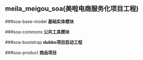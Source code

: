 ## meila_meigou_soa(美啦电商服务化项目工程)

###soa-base-model
**基础实体模块**


###soa-commons
**公共工具模块**


###soa-bootstrap
**dubbo项目启动工程**


###soa-product
**商品项目**




